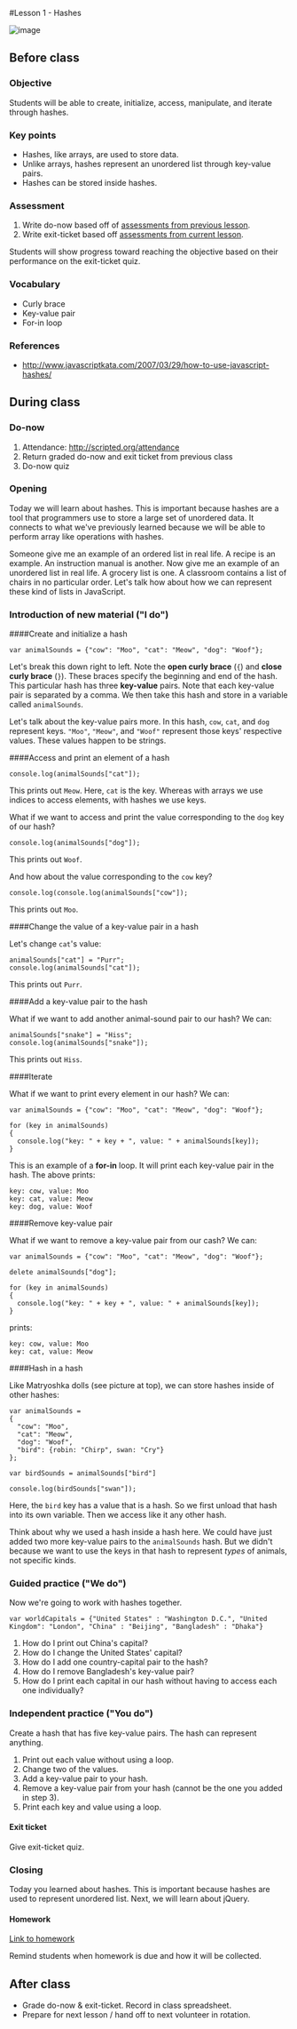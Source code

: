#Lesson 1 - Hashes

![image](http://i.imgur.com/FWOuXvf.jpg)

## Before class

### Objective

Students will be able to create, initialize, access, manipulate, and iterate through hashes.

### Key points

* Hashes, like arrays, are used to store data.
* Unlike arrays, hashes represent an unordered list through key-value pairs.
* Hashes can be stored inside hashes.

### Assessment

1. Write do-now based off of [assessments from previous lesson](../../../7-array-loop/lessons/1-array/assessments/).
2. Write exit-ticket based off [assessments from current lesson](assessments/).

Students will show progress toward reaching the objective based on their performance on the exit-ticket quiz.

### Vocabulary

* Curly brace
* Key-value pair
* For-in loop

### References

* http://www.javascriptkata.com/2007/03/29/how-to-use-javascript-hashes/

## During class

### Do-now

1. Attendance: http://scripted.org/attendance
2. Return graded do-now and exit ticket from previous class
3. Do-now quiz

### Opening

Today we will learn about hashes. This is important because hashes are a tool that programmers use to store a large set of unordered data. It connects to what we've previously learned because we will be able to perform array like operations with hashes. 

Someone give me an example of an ordered list in real life. A recipe is an example. An instruction manual is another. Now give me an example of an unordered list in real life. A grocery list is one. A classroom contains a list of chairs in no particular order. Let's talk how about how we can represent these kind of lists in JavaScript.

### Introduction of new material ("I do")

####Create and initialize a hash

```
var animalSounds = {"cow": "Moo", "cat": "Meow", "dog": "Woof"};
```

Let's break this down right to left. Note the **open curly brace** (`{`) and **close curly brace** (`}`). These braces specify the beginning and end of the hash. This particular hash has three **key-value** pairs. Note that each key-value pair is separated by a comma. We then take this hash and store in a variable called `animalSounds`.

Let's talk about the key-value pairs more. In this hash, `cow`, `cat`, and `dog` represent keys. `"Moo"`, `"Meow"`, and `"Woof"` represent those keys' respective values. These values happen to be strings.

####Access and print an element of a hash

```
console.log(animalSounds["cat"]);
```

This prints out `Meow`. Here, `cat` is the key. Whereas with arrays we use indices to access elements, with hashes we use keys.

What if we want to access and print the value corresponding to the `dog` key of our hash?

```
console.log(animalSounds["dog"]);
``` 

This prints out `Woof`. 

And how about the value corresponding to the `cow` key?

```
console.log(console.log(animalSounds["cow"]);
```

This prints out `Moo`. 


####Change the value of a key-value pair in a hash

Let's change `cat`'s value:

```
animalSounds["cat"] = "Purr";
console.log(animalSounds["cat"]);
```

This prints out `Purr`.

####Add a key-value pair to the hash

What if we want to add another animal-sound pair to our hash? We can:

```
animalSounds["snake"] = "Hiss";
console.log(animalSounds["snake"]);
```

This prints out `Hiss`. 

####Iterate

What if we want to print every element in our hash? We can:

```
var animalSounds = {"cow": "Moo", "cat": "Meow", "dog": "Woof"};

for (key in animalSounds) 
{ 
  console.log("key: " + key + ", value: " + animalSounds[key]); 
}
```

This is an example of a **for-in** loop. It will print each key-value pair in the hash. The above prints:

```
key: cow, value: Moo
key: cat, value: Meow
key: dog, value: Woof
```

####Remove key-value pair

What if we want to remove a key-value pair from our cash? We can:

```
var animalSounds = {"cow": "Moo", "cat": "Meow", "dog": "Woof"};

delete animalSounds["dog"];

for (key in animalSounds) 
{ 
  console.log("key: " + key + ", value: " + animalSounds[key]); 
}
```

prints:

```
key: cow, value: Moo
key: cat, value: Meow
```

####Hash in a hash

Like Matryoshka dolls (see picture at top), we can store hashes inside of other hashes:

```
var animalSounds = 
{
  "cow": "Moo", 
  "cat": "Meow", 
  "dog": "Woof",
  "bird": {robin: "Chirp", swan: "Cry"}
};

var birdSounds = animalSounds["bird"]

console.log(birdSounds["swan"]); 
```

Here, the `bird` key has a value that is a hash. So we first unload that hash into its own variable. Then we access like it any other hash.

Think about why we used a hash inside a hash here. We could have just added two more key-value pairs to the `animalSounds` hash. But we didn't because we want to use the keys in that hash to represent *types* of animals, not specific kinds.

### Guided practice ("We do")

Now we're going to work with hashes together. 

``var worldCapitals = {"United States" : "Washington D.C.", "United Kingdom": "London", "China" : "Beijing", "Bangladesh" : "Dhaka"}``

1. How do I print out China's capital?
2. How do I change the United States' capital?
3. How do I add one country-capital pair to the hash?
4. How do I remove Bangladesh's key-value pair?
5. How do I print each capital in our hash without having to access each one individually?

### Independent practice ("You do")

Create a hash that has five key-value pairs. The hash can represent anything.

1. Print out each value without using a loop.
2. Change two of the values.
3. Add a key-value pair to your hash.
4. Remove a key-value pair from your hash (cannot be the one you added in step 3).
5. Print each key and value using a loop.

#### Exit ticket

Give exit-ticket quiz.

### Closing

Today you learned about hashes. This is important because hashes are used to represent unordered list. Next, we will learn about jQuery.

#### Homework

[Link to homework](homework/)

Remind students when homework is due and how it will be collected.

## After class

* Grade do-now & exit-ticket. Record in class spreadsheet.
* Prepare for next lesson / hand off to next volunteer in rotation.

